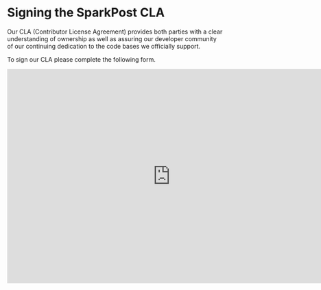 # Signing the SparkPost CLA

Our CLA (Contributor License Agreement) provides both parties with a clear understanding of ownership as well as assuring our developer community of our continuing dedication to the code bases we officially support.

To sign our CLA please complete the following form.

<iframe src="https://docs.google.com/a/benjamindean.com/forms/d/1LL2VWDX4JhC68C1QcwXtdqFta3BO6WsAAyQ7g49wMGM/viewform?embedded=true" width="760" height="500" frameborder="0" marginheight="0" marginwidth="0">Loading...</iframe>
